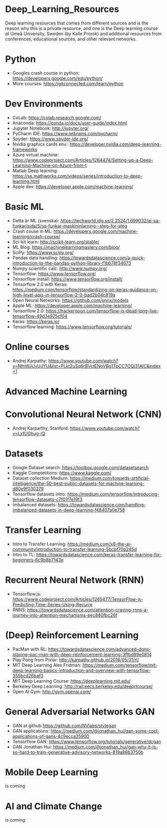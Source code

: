 # Deep_Learning_Resources
Deep learning resources that comes from different sources and is the reason why this is a private resource, and one is the Deep learning course at Umeå University, Sweden (by Kalle Prorok) and additional resources from conferences, educational sources, and other relevant networks.

# Python
* Googles crash course in python: https://developers.google.com/edu/python/ 
* More courses:                   https://gitconnected.com/learn/python

# Dev Environments
* CoLab:                          https://colab.research.google.com/ 
* Anaconda:                       https://conda.io/docs/user-guide/index.html 
* Jupyter Notebook:               http://jupyter.org/ 
* PyCharm IDE:                    https://www.jetbrains.com/pycharm/ 
* Spyder:                         https://www.spyder-ide.org/
* Nvidia graphics cards env.:     https://developer.nvidia.com/deep-learning-frameworks
* Azure virtual machine:          https://www.codeproject.com/Articles/1264474/Setting-up-a-Deep-Learning-Machine-on-Azure-from-t
* Matlab Deep learning:           https://se.mathworks.com/videos/series/introduction-to-deep-learning.html 
* Apple dev:                      https://developer.apple.com/machine-learning/ 

# Basic ML
* Detta är ML (svenska):          https://techworld.idg.se/2.2524/1.699032/ai-sa-funkar/sida/5/sa-funkar-maskininlarning--steg-for-steg
* Crash couse in ML:              https://developers.google.com/machine-learning/crash-course/
* Sci-kit learn:                  http://scikit-learn.org/stable/ 
* ML Blog:                        https://machinelearningmastery.com/blog/ 
* SciPy:                          https://www.scipy.org/ 
* Pandas data handling:           https://towardsdatascience.com/a-quick-introduction-to-the-pandas-python-library-f1b678f34673 
* Numpy scientific calc:          http://www.numpy.org/ 
* Tensorflow:                     https://www.tensorflow.org/ 
* Tensorflow install:             https://www.tensorflow.org/install/ 
* Tensorflow 2.0 with Keras:      https://medium.com/tensorflow/standardizing-on-keras-guidance-on-high-level-apis-in-tensorflow-2-0-bad2b04c819a
* Open Neural Networks:           https://github.com/onnx/models 
* Apple ML:                       https://developer.apple.com/machine-learning/
* Tensorflow 2.0:                 https://hackernoon.com/tensorflow-is-dead-long-live-tensorflow-49d3e975cf04 
* Keras:                          https://keras.io/
* Tensorflow learning:            https://www.tensorflow.org/tutorials/ 

# Online courses
* Andrej Karpathy:                https://www.youtube.com/watch?v=NfnWJUyUJYU&list=PLkt2uSq6rBVctENoVBg1TpCC7OQi31AlC&index=1

# Advanced Machine Learning

# Convolutional Neural Network (CNN)
* Andrej Karparthy, Stanford:     https://www.youtube.com/watch?v=LxfUGhug-iQ

# Datasets
* Google Dataset search:          https://toolbox.google.com/datasetsearch
* Kaggle Comptetitions:           https://www.kaggle.com/ 
* Dataset collection Medium:      https://medium.com/towards-artificial-intelligence/the-50-best-public-datasets-for-machine-learning-d80e9f030279
* Tensorflow datasets intro:      https://medium.com/tensorflow/introducing-tensorflow-datasets-c7f01f7e19f3
* Imbalanced datasets:            https://towardsdatascience.com/handling-imbalanced-datasets-in-deep-learning-f48407a0e758

# Transfer Learning
* Intro to Transfer Learning:     https://medium.com/x8-the-ai-community/introduction-to-transfer-learning-5bcbf70b245d
* Intro to TL:                    https://towardsdatascience.com/keras-transfer-learning-for-beginners-6c9b8b7143e

# Recurrent Neural Network (RNN)
* Tensorflow.js:                  https://www.codeproject.com/Articles/1265477/TensorFlow-js-Predicting-Time-Series-Using-Recurre
* RNNS:                           https://towardsdatascience.com/attention-craving-rnns-a-journey-into-attention-mechanisms-eec840fbc26f

# (Deep) Reinforcement Learning
* PacMan with RL:                 https://towardsdatascience.com/advanced-dqns-playing-pac-man-with-deep-reinforcement-learning-3ffbd99e0814
* Play Pong from Pixlar:          http://karpathy.github.io/2016/05/31/rl/ 
* MIT Deep Learning Alex Fridman: https://medium.com/tensorflow/mit-deep-learning-basics-introduction-and-overview-with-tensorflow-355bcd26baf0
* MIT Deep Learning Course:       https://deeplearning.mit.edu/ 
* Berkeley Deep Learning:         http://rail.eecs.berkeley.edu/deeprlcourse/
* Open AI Gym:                    http://gym.openai.com/ 

# General Adversarial Networks GAN
* GAN at github                   https://github.com/NVlabs/stylegan
* GAN applications:               https://medium.com/@jonathan_hui/gan-some-cool-applications-of-gans-4c9ecca35900
* Tensorflow GAN:                 https://www.tensorflow.org/tutorials/generative/dcgan
* GAN Jonathan Hui:               https://medium.com/@jonathan_hui/gan-why-it-is-so-hard-to-train-generative-advisory-networks-819a86b3750b

# Mobile Deep Learning

is coming

# AI and Climate Change

is coming






